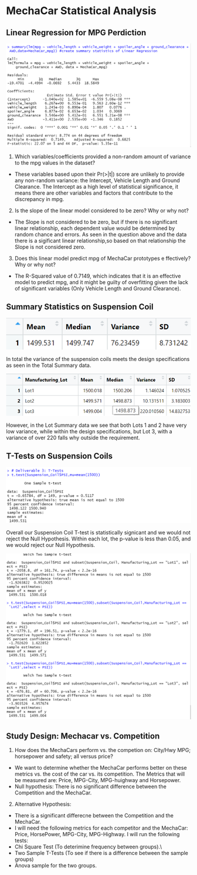 # MechaCar Statistical Analysis

## Linear Regression for MPG Perdiction
![Linear Regression](Screenshots/MechaCar_MPG.png)

1) Which variables/coefficients provided a non-random amount of variance to the mpg values in the dataset?
- These variables based upon their Pr(>|t|) score are unlikely to provide any non-random variance: the Intercept, Vehicle Length and Ground Clearance. The Intercept as a high level of statistical significance, it means there are other variables and factors that contribute to the discrepancy in mpg.

2) Is the slope of the linear model considered to be zero? Why or why not?
- The Slope is not considered to be zero, but if there is no significant linear relationship, each dependent value would be determined by random chance and errors. As seen in the question above and the data there is a sigificant linear relationship,so based on that relationship the Slope is not considered zero.

3) Does this linear model predict mpg of MechaCar prototypes e ffectively? Why or why not?
- The R-Squared value of 0.7149, which indicates that it is an effective model to predict mpg, and it might be guilty of overfitting given the lack of significant variables (Only Vehicle Length and Ground Clearance).

## Summary Statistics on Suspension Coil

![Total Summary](Screenshots/MechaCar_Total_Suspension.png)

In total the variance of the suspension coils meets the design specifications as seen in the Total Summary data.

![Linear Regression](Screenshots/MechaCar_Lot_Suspension.png)

However, in the Lot Summary data we see that both Lots 1 and 2 have very low variance, while within the design specifications, but Lot 3, with a variance of over 220 falls why outside the requirement.

## T-Tests on Suspension Coils
![T-Test-Total](Screenshots/MechaCar_Total_T.png)

Overall our Suspension Coil T-test is statistically signicant and we would not reject the Null Hypothesis.
Within each lot, the p-value is less than 0.05, and we would reject our Null Hypothesis.

![T-Test-Lot](Screenshots/MechaCar_Lot_T.png)

## Study Design: Mechacar vs. Competition
1) How does the MechaCars perform vs. the competion on: City/Hwy MPG; horsepower and safety; all versus price? 
- We want to determine whether the MechaCar performs better on these metrics vs. the cost of the car vs. its competition. The Metrics that will be measured are: Price, MPG-City, MPG-huighway and Horsepower.
- Null hypothesis: There is no significant difference between the Competition and the MechaCar.
2) Alternative Hypothesis: 
- There is a significant differecne between the Competition and the MechaCar.
- I will need the following metrics for each competitor and the MechaCar: Price, HorsePower, MPG-City, MPG-Highway. 
I will run the following tests: 
- Chi Square Test (To deterimine frequency between groups).\
- Two Sample T-Tests (To see if there is a difference between the sample groups)
- Anova sample for the two groups.
